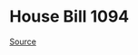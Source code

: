# House Bill 1094

[Source](http://lawfilesext.leg.wa.gov/biennium/2023-24/Pdf/Bills/House%20Bills/1094.pdf)